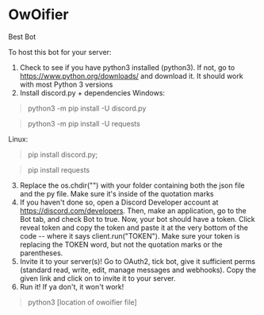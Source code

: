 # OwOifier
Best Bot

To host this bot for your server:

1) Check to see if you have python3 installed (python3). If not, go to https://www.python.org/downloads/ and download it. It should work with most Python 3 versions
2) Install discord.py + dependencies
Windows: 
>python3 -m pip install -U discord.py

>python3 -m pip install -U requests

Linux: 
>pip install discord.py;

>pip install requests
3) Replace the os.chdir("") with your folder containing both the json file and the py file. Make sure it's inside of the quotation marks
4) If you haven't done so, open a Discord Developer account at https://discord.com/developers. Then, make an application, go to the Bot tab, and check Bot to true.  Now, your bot should have a token. Click reveal token and copy the token and paste it at the very bottom of the code -- where it says client.run("TOKEN"). Make sure your token is replacing the TOKEN word, but not the quotation marks or the parentheses.
5) Invite it to your server(s)!
Go to OAuth2, tick bot, give it sufficient perms (standard read, write, edit, manage messages and webhooks). Copy the given link and click on to invite it to your server.
5) Run it! If ya don't, it won't work!
> python3 [location of owoifier file]
